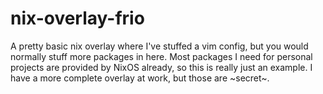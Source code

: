 # nix-overlay-frio

A pretty basic nix overlay where I've stuffed a vim config, but you would normally stuff more packages in here.  Most packages I need for personal projects are provided by NixOS already, so this is really just an example.  I have a more complete overlay at work, but those are ~secret~.

